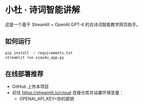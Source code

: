# 小杜 · 诗词智能讲解

这是一个基于 Streamlit + OpenAI GPT-4 的古诗词智能教学网页助手。

## 如何运行

```bash
pip install -r requirements.txt
streamlit run xiaodu_app.py
```

## 在线部署推荐

- GitHub 上传本项目
- 前往 https://streamlit.io/cloud 连接仓库并设置环境变量：
  - OPENAI_API_KEY=你的密钥
